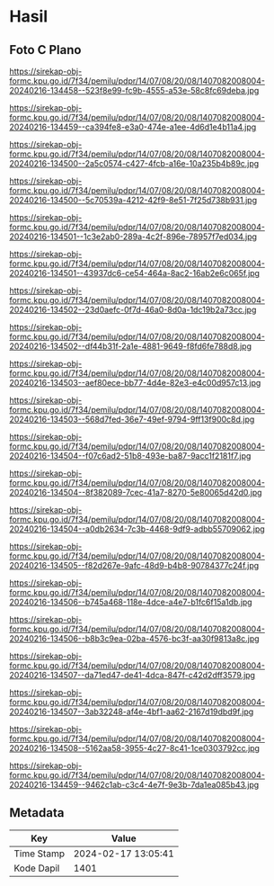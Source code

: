 # Hasil

## Foto C Plano

https://sirekap-obj-formc.kpu.go.id/7f34/pemilu/pdpr/14/07/08/20/08/1407082008004-20240216-134458--523f8e99-fc9b-4555-a53e-58c8fc69deba.jpg

https://sirekap-obj-formc.kpu.go.id/7f34/pemilu/pdpr/14/07/08/20/08/1407082008004-20240216-134459--ca394fe8-e3a0-474e-a1ee-4d6d1e4b11a4.jpg

https://sirekap-obj-formc.kpu.go.id/7f34/pemilu/pdpr/14/07/08/20/08/1407082008004-20240216-134500--2a5c0574-c427-4fcb-a16e-10a235b4b89c.jpg

https://sirekap-obj-formc.kpu.go.id/7f34/pemilu/pdpr/14/07/08/20/08/1407082008004-20240216-134500--5c70539a-4212-42f9-8e51-7f25d738b931.jpg

https://sirekap-obj-formc.kpu.go.id/7f34/pemilu/pdpr/14/07/08/20/08/1407082008004-20240216-134501--1c3e2ab0-289a-4c2f-896e-78957f7ed034.jpg

https://sirekap-obj-formc.kpu.go.id/7f34/pemilu/pdpr/14/07/08/20/08/1407082008004-20240216-134501--43937dc6-ce54-464a-8ac2-16ab2e6c065f.jpg

https://sirekap-obj-formc.kpu.go.id/7f34/pemilu/pdpr/14/07/08/20/08/1407082008004-20240216-134502--23d0aefc-0f7d-46a0-8d0a-1dc19b2a73cc.jpg

https://sirekap-obj-formc.kpu.go.id/7f34/pemilu/pdpr/14/07/08/20/08/1407082008004-20240216-134502--df44b31f-2a1e-4881-9649-f8fd6fe788d8.jpg

https://sirekap-obj-formc.kpu.go.id/7f34/pemilu/pdpr/14/07/08/20/08/1407082008004-20240216-134503--aef80ece-bb77-4d4e-82e3-e4c00d957c13.jpg

https://sirekap-obj-formc.kpu.go.id/7f34/pemilu/pdpr/14/07/08/20/08/1407082008004-20240216-134503--568d7fed-36e7-49ef-9794-9ff13f900c8d.jpg

https://sirekap-obj-formc.kpu.go.id/7f34/pemilu/pdpr/14/07/08/20/08/1407082008004-20240216-134504--f07c6ad2-51b8-493e-ba87-9acc1f2181f7.jpg

https://sirekap-obj-formc.kpu.go.id/7f34/pemilu/pdpr/14/07/08/20/08/1407082008004-20240216-134504--8f382089-7cec-41a7-8270-5e80065d42d0.jpg

https://sirekap-obj-formc.kpu.go.id/7f34/pemilu/pdpr/14/07/08/20/08/1407082008004-20240216-134504--a0db2634-7c3b-4468-9df9-adbb55709062.jpg

https://sirekap-obj-formc.kpu.go.id/7f34/pemilu/pdpr/14/07/08/20/08/1407082008004-20240216-134505--f82d267e-9afc-48d9-b4b8-90784377c24f.jpg

https://sirekap-obj-formc.kpu.go.id/7f34/pemilu/pdpr/14/07/08/20/08/1407082008004-20240216-134506--b745a468-118e-4dce-a4e7-b1fc6f15a1db.jpg

https://sirekap-obj-formc.kpu.go.id/7f34/pemilu/pdpr/14/07/08/20/08/1407082008004-20240216-134506--b8b3c9ea-02ba-4576-bc3f-aa30f9813a8c.jpg

https://sirekap-obj-formc.kpu.go.id/7f34/pemilu/pdpr/14/07/08/20/08/1407082008004-20240216-134507--da71ed47-de41-4dca-847f-c42d2dff3579.jpg

https://sirekap-obj-formc.kpu.go.id/7f34/pemilu/pdpr/14/07/08/20/08/1407082008004-20240216-134507--3ab32248-af4e-4bf1-aa62-2167d19dbd9f.jpg

https://sirekap-obj-formc.kpu.go.id/7f34/pemilu/pdpr/14/07/08/20/08/1407082008004-20240216-134508--5162aa58-3955-4c27-8c41-1ce0303792cc.jpg

https://sirekap-obj-formc.kpu.go.id/7f34/pemilu/pdpr/14/07/08/20/08/1407082008004-20240216-134459--9462c1ab-c3c4-4e7f-9e3b-7da1ea085b43.jpg


## Metadata

| Key        | Value               |
| ---------- | ------------------- |
| Time Stamp | 2024-02-17 13:05:41 |
| Kode Dapil | 1401                |



